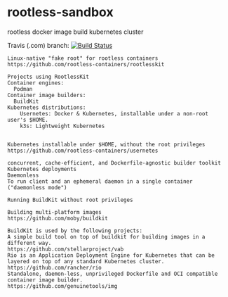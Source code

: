 # rootless-sandbox
rootless docker image build kubernetes cluster

Travis (.com)  branch:
[![Build Status](https://travis-ci.com/githubfoam/rootless-sandbox.svg?branch=dev)](https://travis-ci.com/githubfoam/rootless-sandbox)  


~~~~
Linux-native "fake root" for rootless containers
https://github.com/rootless-containers/rootlesskit

Projects using RootlessKit
Container engines:
  Podman
Container image builders:
  BuildKit
Kubernetes distributions:
    Usernetes: Docker & Kubernetes, installable under a non-root user's $HOME.
    k3s: Lightweight Kubernetes


~~~~

~~~~
Kubernetes installable under $HOME, without the root privileges
https://github.com/rootless-containers/usernetes
~~~~
~~~~
concurrent, cache-efficient, and Dockerfile-agnostic builder toolkit
Kubernetes deployments
Daemonless
To run client and an ephemeral daemon in a single container ("daemonless mode")

Running BuildKit without root privileges

Building multi-platform images
https://github.com/moby/buildkit
~~~~
~~~~
BuildKit is used by the following projects:
A simple build tool on top of buildkit for building images in a different way.
https://github.com/stellarproject/vab
Rio is an Application Deployment Engine for Kubernetes that can be layered on top of any standard Kubernetes cluster.
https://github.com/rancher/rio
Standalone, daemon-less, unprivileged Dockerfile and OCI compatible container image builder.
https://github.com/genuinetools/img
~~~~
